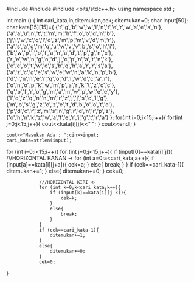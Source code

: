 #include <iostream>
#include <cstring>
#include <bits/stdc++.h>
using namespace std ;
  
int main () {
  int cari_kata,in,ditemukan,cek;
	ditemukan=0;
	char input[50];
	char kata[15][15]={ {'t','g','b','w','w','i','n','t','e','r','w','s','e','s','n'},
				{'a','a','u','n','t','t','m','m','h','f','o','o','d','n','b'},
				{'j','l','w','c','q','l','d','z','m','p','m','v','d','m','r'},
				{'a','s','a','g','m','q','u','w','v','v','b','s','o','h','i'},
				{'b','w','p','l','o','t','a','n','a','d','t','p','g','n','c'},
				{'r','e','w','n','g','o','d','j','c','p','n','a','t','n','k'},
				{'e','e','o','t','w','o','s','b','q','h','a','r','r','s','a'},
				{'a','z','c','g','e','s','w','e','w','n','a','k','n','p','b'},
				{'d','i','n','n','e','r','q','o','d','l','w','d','c','a','r'},
				{'o','n','o','p','k','w','m','p','a','r','k','t','z','c','c'},
				{'q','b','f','r','o','g','m','a','m','w','p','w','e','e','y'},
				{'l','q','z','q','n','n','m','r','z','j','j','s','c','l','g'},
				{'m','o','s','g','z','c','z','e','t','d','b','o','o','t','o'},
				{'p','d','c','r','z','m','s','n','g','r','d','n','r','p','z'},
				{'o','h','n','k','z','w','a','t','e','r','j','g','t','r','a'}
				};
	for(int i=0;i<15;i++){
		for(int j=0;j<15;j++){
		cout<<kata[i][j]<<" ";
		}
		cout<<endl;
	}
	
	cout<<"Masukan Ada : ";cin>>input;
	cari_kata=strlen(input);
	

  for (int i=0;i<15;i++){
		for (int j=0;j<15;j++){
			if (input[0]==kata[i][j]){
				///HORIZONTAL KANAN ->
				for (int a=0;a<cari_kata;a++){
					if (input[a]==kata[i][j+a]){
						cek=a;
					}
					else{
						break;
					}
				}
				if (cek==cari_kata-1){
					ditemukan+=1;
				}
				else{
					ditemukan+=0;
				}
				cek=0;
				
				///HORIZONTAL KIRI <-
				for (int k=0;k<cari_kata;k++){
					if (input[k]==kata[i][j-k]){
						cek=k;
					}
					else{
						break;
					}
				}
				if (cek==cari_kata-1){
					ditemukan+=1;
				}
				else{
					ditemukan+=0;
				}
				cek=0;
}
